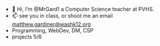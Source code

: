 - 👋 Hi, I’m @MrGard1 a Computer Science teacher at PVHS.
- 📫 see you in class, or shoot me an email matthew.gardiner@washk12.org
- Programming, WebDev, DM, CSP
- projects 5/6

<!---
MrGard1/MrGard1 is a ✨ special ✨ repository because its `README.md` (this file) appears on your GitHub profile.
You can click the Preview link to take a look at your changes.
--->
